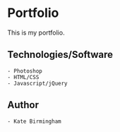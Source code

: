 # Portfolio

This is my portfolio. 

## Technologies/Software

	- Photoshop
	- HTML/CSS
	- Javascript/jQuery

## Author
	
	- Kate Birmingham